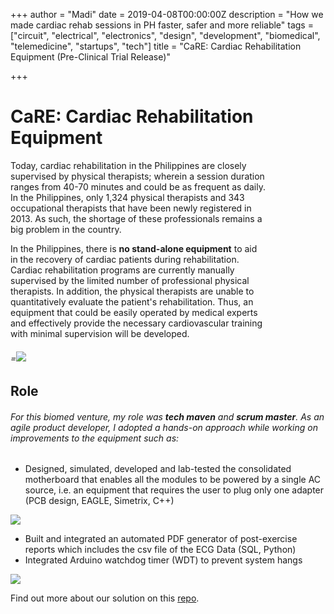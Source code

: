 +++
author = "Madi"
date = 2019-04-08T00:00:00Z
description = "How we made cardiac rehab sessions in PH faster, safer and more reliable"
tags = ["circuit", "electrical", "electronics", "design", "development", "biomedical", "telemedicine", "startups", "tech"]
title = "CaRE: Cardiac Rehabilitation Equipment (Pre-Clinical Trial Release)"

+++
# **CaRE: Cardiac Rehabilitation Equipment**

Today, cardiac rehabilitation in the Philippines are closely  
supervised by physical therapists; wherein a session duration  
ranges from 40-70 minutes and could be as frequent as daily.  
In the Philippines, only 1,324 physical therapists and 343  
occupational therapists that have been newly registered in  
2013\. As such, the shortage of these professionals remains a  
big problem in the country.

In the Philippines, there is **no stand-alone equipment** to aid  
in the recovery of cardiac patients during rehabilitation.  
Cardiac rehabilitation programs are currently manually  
supervised by the limited number of professional physical  
therapists. In addition, the physical therapists are unable to  
quantitatively evaluate the patient's rehabilitation. Thus, an  
equipment that could be easily operated by medical experts  
and effectively provide the necessary cardiovascular training  
with minimal supervision will be developed.

###### =![](/uploads/care1.PNG)

## **Role**

###### For this biomed venture, my role was **tech maven** and **scrum master**. As an agile product developer, I adopted a hands-on approach while working on improvements to the equipment such as:

* Designed, simulated, developed and lab-tested the consolidated motherboard that enables all the modules to be powered by a single AC source, i.e. an equipment that requires the user to plug only one adapter (PCB design, EAGLE, Simetrix, C++)

![](/uploads/169926217_156284989634039_2074553462731761739_n.jpg)

* Built and integrated an automated PDF generator of post-exercise reports which includes the csv file of the ECG Data (SQL, Python)
* Integrated Arduino watchdog timer (WDT) to prevent system hangs

![](/uploads/care2.PNG)

Find out more about our solution on this [repo](https://github.com/titaofdata/CaRE-publication "CaRE repo").
